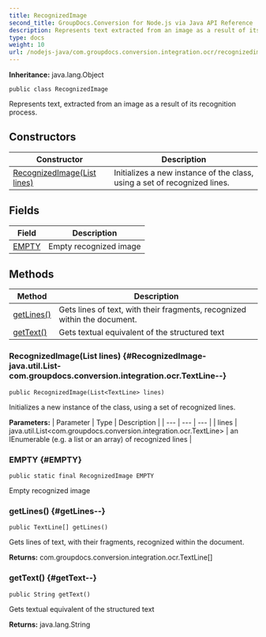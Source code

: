 ```yaml
---
title: RecognizedImage
second_title: GroupDocs.Conversion for Node.js via Java API Reference
description: Represents text extracted from an image as a result of its recognition process.
type: docs
weight: 10
url: /nodejs-java/com.groupdocs.conversion.integration.ocr/recognizedimage/
---
```

**Inheritance:**
java.lang.Object
```
public class RecognizedImage
```

Represents text, extracted from an image as a result of its recognition process.
## Constructors

| Constructor | Description |
| --- | --- |
| [RecognizedImage(List<TextLine> lines)](#RecognizedImage-java.util.List-com.groupdocs.conversion.integration.ocr.TextLine--) | Initializes a new instance of the class, using a set of recognized lines. |
## Fields

| Field | Description |
| --- | --- |
| [EMPTY](#EMPTY) | Empty recognized image |
## Methods

| Method | Description |
| --- | --- |
| [getLines()](#getLines--) | Gets lines of text, with their fragments, recognized within the document. |
| [getText()](#getText--) | Gets textual equivalent of the structured text |
### RecognizedImage(List<TextLine> lines) {#RecognizedImage-java.util.List-com.groupdocs.conversion.integration.ocr.TextLine--}
```
public RecognizedImage(List<TextLine> lines)
```


Initializes a new instance of the class, using a set of recognized lines.

**Parameters:**
| Parameter | Type | Description |
| --- | --- | --- |
| lines | java.util.List<com.groupdocs.conversion.integration.ocr.TextLine> | an IEnumerable (e.g. a list or an array) of recognized lines |

### EMPTY {#EMPTY}
```
public static final RecognizedImage EMPTY
```


Empty recognized image

### getLines() {#getLines--}
```
public TextLine[] getLines()
```


Gets lines of text, with their fragments, recognized within the document.

**Returns:**
com.groupdocs.conversion.integration.ocr.TextLine[]
### getText() {#getText--}
```
public String getText()
```


Gets textual equivalent of the structured text

**Returns:**
java.lang.String

